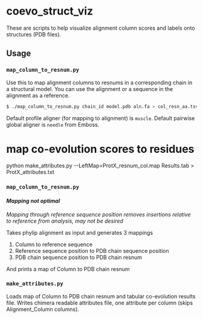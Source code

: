 # coevo_struct_viz

These are scripts to help visualize alignment column
scores and labels onto structures (PDB files).


## Usage

### `map_column_to_resnum.py`

Use this to map alignment columns to resnums in a corresponding chain
in a structural model. You can use the alignment or a sequence in the alignment as a reference.

```bash
$ ./map_column_to_resnum.py chain_id model.pdb aln.fa > col_resn_aa.tsv

```

Default profile aligner (for mapping to alignment) is `muscle`. Default pairwise global aligner
is `needle` from Emboss.

# map co-evolution scores to residues
python make_attributes.py --LeftMap=ProtX_resnum_col.map Results.tab > ProtX_attributes.txt

### `map_column_to_resnum.py` ###
#### *Mapping not optimal* ####
*Mapping through reference sequence position removes insertions
relative to reference from analysis, may not be desired* 

Takes phylip alignment as input and generates
3 mappings

1. Column to reference sequence
2. Reference sequence position to PDB chain sequence position
3. PDB chain sequence position to PDB chain resnum

And prints a map of Column to PDB chain resnum

### `make_attributes.py` ###

Loads map of Column to PDB chain resnum and tabular co-evolution results file.
Writes chimera readable attributes file, one attribute per column (skips Alignment_Column columns).




